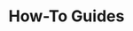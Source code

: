 ---
title: "How-To Guides"
description: 
linkTitle: "Guides"
menu: 
  docs:
    parent: NGINX Gateway Fabric
---